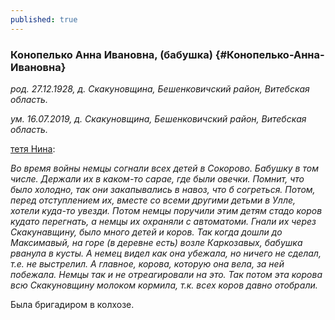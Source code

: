 ```yaml
---
published: true
---
```


### Конопелько Анна Ивановна, (бабушка)  {#Конопелько-Анна-Ивановна}

_род. 27.12.1928, д. Скакуновщина, Бешенковичский район, Витебская область._

_ум. 16.07.2019, д. Скакуновщина, Бешенковичский район, Витебская область._

[тетя Нина](#Шаппо-Нина-Николаевна): 

_Во время войны немцы согнали всех детей в Сокорово. Бабушку в том числе. Держали их в каком-то сарае, где были овечки. Помнит, что было холодно, так они закапывались в навоз, что б согреться.
Потом, перед отступлением их, вместе со всеми другими детьми в Улле, хотели куда-то увезди.
Потом немцы поручили этим детям стадо коров кудато перегнать, а немцы их охраняли с автоматоми.
Гнали их через Скакунавщину,  было много детей и коров. Так когда дошли до Максимавый, на горе (в деревне есть) возле Каркозавых, бабушка рванула в кусты.
А немец видел как она убежала, но ничего не сделал, т.е. не выстрелил.
А главное, корова, которую она вела, за ней побежала. Немцы так и не отреагировали на это.
Так потом эта корова всю Скакуновщину молоком кормила, т.к. всех коров давно отобрали._

Была бригадиром в колхозе.
